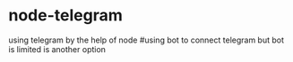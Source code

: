 # node-telegram
using telegram by the help of node
#using bot to connect telegram
but bot is limited
is another option
